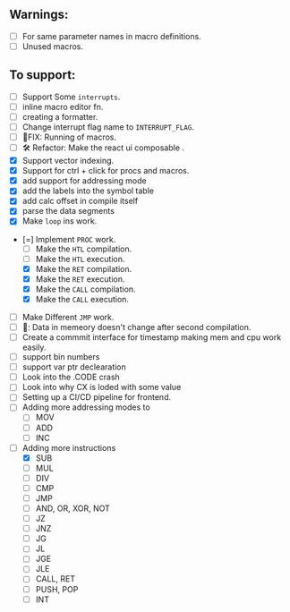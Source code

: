 ## Warnings: 
- [ ] For same parameter names in macro definitions.
- [ ] Unused macros.
## To support: 
- [ ] Support Some `interrupts`.
- [ ] inline macro editor fn.
- [ ] creating a formatter.
- [ ] Change interrupt flag name to `INTERRUPT_FLAG`.
- [ ] 🐞FIX:  Running of macros.
- [ ] 🛠️ Refactor:  Make the react ui composable .
- [x] Support vector indexing.
- [x] Support for ctrl + click for procs and macros.
- [x] add support for addressing mode 
- [x] add the labels into the symbol table
- [x] add calc offset in compile itself 
- [x] parse the data segments
- [x] Make `loop` ins work.
- [=] Implement `PROC` work.
  - [ ] Make the `HTL` compilation.
  - [ ] Make the `HTL` execution.
  - [x] Make the `RET` compilation.
  - [x] Make the `RET` execution.
  - [x] Make the `CALL` compilation.
  - [x] Make the `CALL` execution.
- [ ] Make Different `JMP` work.
- [ ] 🐞: Data in memeory doesn't change after second compilation.
- [ ] Create a commmit interface for timestamp making mem and cpu work easily.
- [ ] support bin numbers
- [ ] support var ptr declearation
- [ ] Look into the .CODE crash
- [ ] Look into why CX is loded with some value 
-[ ] Setting up a CI/CD pipeline for frontend.
-[ ] Adding more addressing modes to 
    - [ ] MOV
    - [ ] ADD
    - [ ] INC
-[ ] Adding more instructions
    - [x] SUB
    - [ ] MUL
    - [ ] DIV
    - [ ] CMP
    - [ ] JMP
    - [ ] AND, OR, XOR, NOT
    - [ ] JZ
    - [ ] JNZ
    - [ ] JG
    - [ ] JL
    - [ ] JGE
    - [ ] JLE
    - [ ] CALL, RET
    - [ ] PUSH, POP
    - [ ] INT
